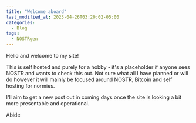```yaml
---
title: "Welcome aboard"
last_modified_at: 2023-04-26T03:20:02-05:00
categories:
  - Blog
tags:
  - NOSTRgen
---
```


Hello and welcome to my site!

This is self hosted and purely for a hobby - it's a placeholder if anyone sees NOSTR and wants to check this out. Not sure what all I have planned or will do however it will mainly be focused around NOSTR, Bitcoin and self hosting for normies. 

I'll aim to get a new post out in coming days once the site is looking a bit more presentable and operational.

Abide
